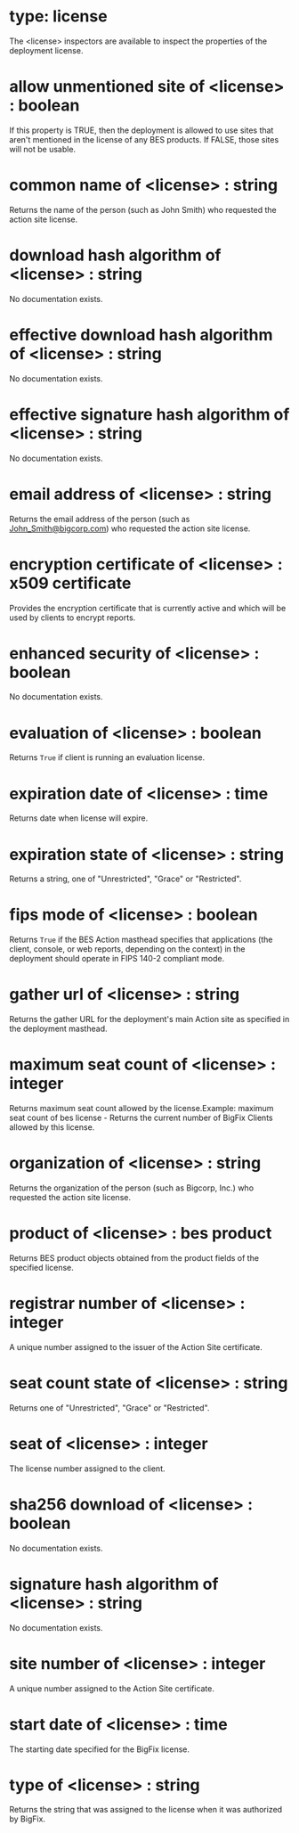 # type: license

The &lt;license&gt; inspectors are available to inspect the properties of the deployment license.

# allow unmentioned site of &lt;license&gt; : boolean

If this property is TRUE, then the deployment is allowed to use sites that aren&#39;t mentioned in the license of any BES products. If FALSE, those sites will not be usable.

# common name of &lt;license&gt; : string

Returns the name of the person (such as John Smith) who requested the action site license.

# download hash algorithm of &lt;license&gt; : string

No documentation exists.

# effective download hash algorithm of &lt;license&gt; : string

No documentation exists.

# effective signature hash algorithm of &lt;license&gt; : string

No documentation exists.

# email address of &lt;license&gt; : string

Returns the email address of the person (such as John_Smith@bigcorp.com) who requested the action site license.

# encryption certificate of &lt;license&gt; : x509 certificate

Provides the encryption certificate that is currently active and which will be used by clients to encrypt reports.

# enhanced security of &lt;license&gt; : boolean

No documentation exists.

# evaluation of &lt;license&gt; : boolean

Returns `True` if client is running an evaluation license.

# expiration date of &lt;license&gt; : time

Returns date when license will expire.

# expiration state of &lt;license&gt; : string

Returns a string, one of "Unrestricted", "Grace" or "Restricted".

# fips mode of &lt;license&gt; : boolean

Returns `True` if the BES Action masthead specifies that applications (the client, console, or web reports, depending on the context) in the deployment should operate in FIPS 140-2 compliant mode.

# gather url of &lt;license&gt; : string

Returns the gather URL for the deployment&#39;s main Action site as specified in the deployment masthead.

# maximum seat count of &lt;license&gt; : integer

Returns maximum seat count allowed by the license.Example: maximum seat count of bes license - Returns the current number of BigFix Clients allowed by this license.

# organization of &lt;license&gt; : string

Returns the organization of the person (such as Bigcorp, Inc.) who requested the action site license.

# product of &lt;license&gt; : bes product

Returns BES product objects obtained from the product fields of the specified license.

# registrar number of &lt;license&gt; : integer

A unique number assigned to the issuer of the Action Site certificate.

# seat count state of &lt;license&gt; : string

Returns one of "Unrestricted", "Grace" or "Restricted".

# seat of &lt;license&gt; : integer

The license number assigned to the client.

# sha256 download of &lt;license&gt; : boolean

No documentation exists.

# signature hash algorithm of &lt;license&gt; : string

No documentation exists.

# site number of &lt;license&gt; : integer

A unique number assigned to the Action Site certificate.

# start date of &lt;license&gt; : time

The starting date specified for the BigFix license.

# type of &lt;license&gt; : string

Returns the string that was assigned to the license when it was authorized by BigFix.
